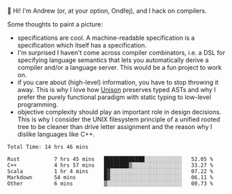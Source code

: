 :wave: Hi! I'm Andrew (or, at your option, Ondřej), and I hack on compilers. 

Some thoughts to paint a picture:
- specifications are cool. A machine-readable specification is a specification which itself has a specification.
- I'm surprised I haven't come across compiler combinators, i.e. a DSL for specifying language semantics that lets you automatically derive a compiler and/or a language server. This would be a fun project to work on.
- if you care about (high-level) information, you have to stop throwing it away. This is why I love how [Unison](https://github.com/unisonweb/unison) preserves typed ASTs and why I prefer the purely functional paradigm with static typing to low-level programming.
- objective complexity should play an important role in design decisions. This is why I consider the UNIX filesystem principle of a unified rooted tree to be cleaner than drive letter assignment and the reason why I dislike languages like C++.

<!--START_SECTION:waka-->

```text
Total Time: 14 hrs 46 mins

Rust           7 hrs 45 mins   █████████████░░░░░░░░░░░░   52.05 %
C++            4 hrs 57 mins   ████████▒░░░░░░░░░░░░░░░░   33.27 %
Scala          1 hr 4 mins     █▓░░░░░░░░░░░░░░░░░░░░░░░   07.22 %
Markdown       54 mins         █▓░░░░░░░░░░░░░░░░░░░░░░░   06.11 %
Other          6 mins          ▒░░░░░░░░░░░░░░░░░░░░░░░░   00.73 %
```

<!--END_SECTION:waka-->

<!--
**viluon/viluon** is a ✨ _special_ ✨ repository because its `README.md` (this file) appears on your GitHub profile.

Here are some ideas to get you started:

- 🔭 I’m currently working on ...
- 🌱 I’m currently learning ...
- 👯 I’m looking to collaborate on ...
- 🤔 I’m looking for help with ...
- 💬 Ask me about ...
- 📫 How to reach me: ...
- 😄 Pronouns: ...
- ⚡ Fun fact: ...
-->
